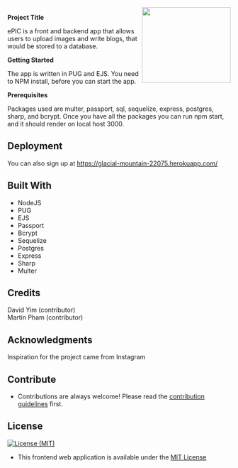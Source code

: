 <img src="icons/profile.png" align="right" width="200" height="170" overflow="hidden" />


**Project Title**

ePIC is a front and backend app that allows users to upload images and write blogs, that would be stored to a database.

**Getting Started**

The app is written in PUG and EJS. You need to NPM install, before you can start the app.

**Prerequisites**

Packages used are multer, passport, sql, sequelize, express, postgres, sharp, and bcrypt. Once you have all the packages you can run npm start, and it should render on local host 3000.

## Deployment
You can also sign up at https://glacial-mountain-22075.herokuapp.com/

## Built With
* NodeJS
* PUG
* EJS
* Passport
* Bcrypt
* Sequelize
* Postgres
* Express
* Sharp
* Multer

## Credits
David Yim (contributor)<br>
Martin Pham (contributor)

## Acknowledgments
Inspiration for the project came from Instagram

## Contribute
* Contributions are always welcome! Please read the [contribution guidelines](CONTRIBUTING.md) first.

## License
[![License (MIT)](https://img.shields.io/badge/license-MIT-blue.svg?style=plastic)](https://opensource.org/licenses/MIT)

* This frontend web application is available under the [MIT License](https://github.com/mhaviv/Marvel-Face-Off/MFO/blob/master/LICENSE.md)
